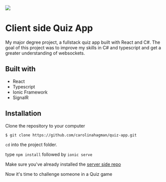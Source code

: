 <img src="https://i.imgur.com/o9aewCw.png" width="full">

# Client side Quiz App
My major degree project, a fullstack quiz app built with React and C#. The goal of this project was to improve my skills in C# and typescript and get a greater understanding of websockets. 


## Built with 

- React
- Typescript
- Ionic Framework
- SignalR


## Installation
Clone the repository to your computer

```
$ git clone https://github.com/carolinahagman/quiz-app.git
```
`cd` into the project folder.

type `npm install` followed by `ionic serve`

Make sure you've already installed the [server side repo](https://github.com/carolinahagman/quiz-app-BE)
 
Now it's time to challenge someone in a Quiz game
